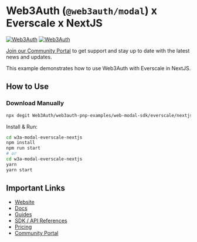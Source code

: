 # Web3Auth (`@web3auth/modal`) x Everscale x NextJS

[![Web3Auth](https://img.shields.io/badge/Web3Auth-SDK-blue)](https://web3auth.io/docs/sdk/pnp/web/modal)
[![Web3Auth](https://img.shields.io/badge/Web3Auth-Community-cyan)](https://community.web3auth.io)

[Join our Community Portal](https://community.web3auth.io/) to get support and stay up to date with the latest news and updates.

This example demonstrates how to use Web3Auth with Everscale in NextJS.

## How to Use

### Download Manually

```bash
npx degit Web3Auth/web3auth-pnp-examples/web-modal-sdk/everscale/nextjs-everscale-modal-example w3a-modal-everscale-nextjs
```

Install & Run:

```bash
cd w3a-modal-everscale-nextjs
npm install
npm run start
# or
cd w3a-modal-everscale-nextjs
yarn
yarn start
```

## Important Links

- [Website](https://web3auth.io)
- [Docs](https://web3auth.io/docs)
- [Guides](https://web3auth.io/docs/content-hub?type=guides)
- [SDK / API References](https://web3auth.io/docs/sdk)
- [Pricing](https://web3auth.io/pricing.html)
- [Community Portal](https://community.web3auth.io)
